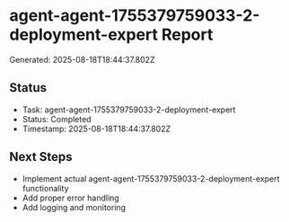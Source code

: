 # agent-agent-1755379759033-2-deployment-expert Report

Generated: 2025-08-18T18:44:37.802Z

## Status
- Task: agent-agent-1755379759033-2-deployment-expert
- Status: Completed
- Timestamp: 2025-08-18T18:44:37.802Z

## Next Steps
- Implement actual agent-agent-1755379759033-2-deployment-expert functionality
- Add proper error handling
- Add logging and monitoring
